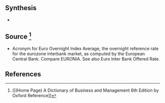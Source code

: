 ## Synthesis
- 
## Source [^1]
- Acronym for Euro Overnight Index Average, the overnight reference rate for the eurozone interbank market, as computed by the European Central Bank. Compare EURONIA. See also Euro Inter Bank Offered Rate.
## References

[^1]: [[(Home Page) A Dictionary of Business and Management 6th Edition by Oxford Reference]]